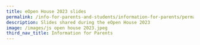 ```yaml
---
title: eOpen House 2023 slides
permalink: /info-for-parents-and-students/information-for-parents/permalink/
description: Slides shared during the eOpen House 2023
image: /images/js open house 2023.jpeg
third_nav_title: Information for Parents
---
```

